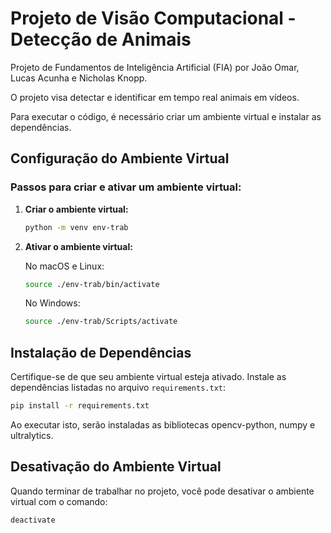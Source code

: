 # Projeto de Visão Computacional - Detecção de Animais
Projeto de Fundamentos de Inteligência Artificial (FIA) por João Omar, Lucas Acunha e Nicholas Knopp.

O projeto visa detectar e identificar em tempo real animais em vídeos.

Para executar o código, é necessário criar um ambiente virtual e instalar as dependências.

## Configuração do Ambiente Virtual

### Passos para criar e ativar um ambiente virtual:

1. **Criar o ambiente virtual:**

   ```bash
   python -m venv env-trab
   ```

2. **Ativar o ambiente virtual:**

   No macOS e Linux:

   ```bash
   source ./env-trab/bin/activate
   ```

   No Windows:

   ```bash
   source ./env-trab/Scripts/activate
   ```

## Instalação de Dependências

Certifique-se de que seu ambiente virtual esteja ativado. Instale as dependências listadas no arquivo `requirements.txt`:

```bash
pip install -r requirements.txt
```

Ao executar isto, serão instaladas as bibliotecas opencv-python, numpy e ultralytics.

## Desativação do Ambiente Virtual

Quando terminar de trabalhar no projeto, você pode desativar o ambiente virtual com o comando:

```bash
deactivate
```